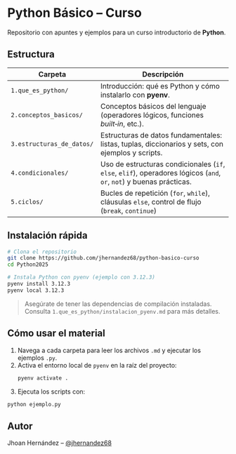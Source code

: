 # Python Básico – Curso

Repositorio con apuntes y ejemplos para un curso introductorio de **Python**.

## Estructura

| Carpeta | Descripción |
|---------|-------------|
| `1.que_es_python/` | Introducción: qué es Python y cómo instalarlo con **pyenv**. |
| `2.conceptos_basicos/` | Conceptos básicos del lenguaje (operadores lógicos, funciones *built‑in*, etc.). |
| `3.estructuras_de_datos/` | Estructuras de datos fundamentales: listas, tuplas, diccionarios y sets, con ejemplos y scripts. |
| `4.condicionales/` | Uso de estructuras condicionales (`if`, `else`, `elif`), operadores lógicos (`and`, `or`, `not`) y buenas prácticas. |
| `5.ciclos/` | Bucles de repetición (`for`, `while`), cláusulas `else`, control de flujo (`break`, `continue`) |


## Instalación rápida

```bash
# Clona el repositorio
git clone https://github.com/jhernandez68/python-basico-curso
cd Python2025

# Instala Python con pyenv (ejemplo con 3.12.3)
pyenv install 3.12.3
pyenv local 3.12.3
```

> Asegúrate de tener las dependencias de compilación instaladas.  
> Consulta `1.que_es_python/instalacion_pyenv.md` para más detalles.

## Cómo usar el material

1. Navega a cada carpeta para leer los archivos `.md` y ejecutar los ejemplos `.py`.
2. Activa el entorno local de `pyenv` en la raíz del proyecto:  
   ```bash
   pyenv activate .
   ```
3. Ejecuta los scripts con:

```bash
python ejemplo.py
```


## Autor

Jhoan Hernández – [@jhernandez68](https://github.com/jhernandez68)

